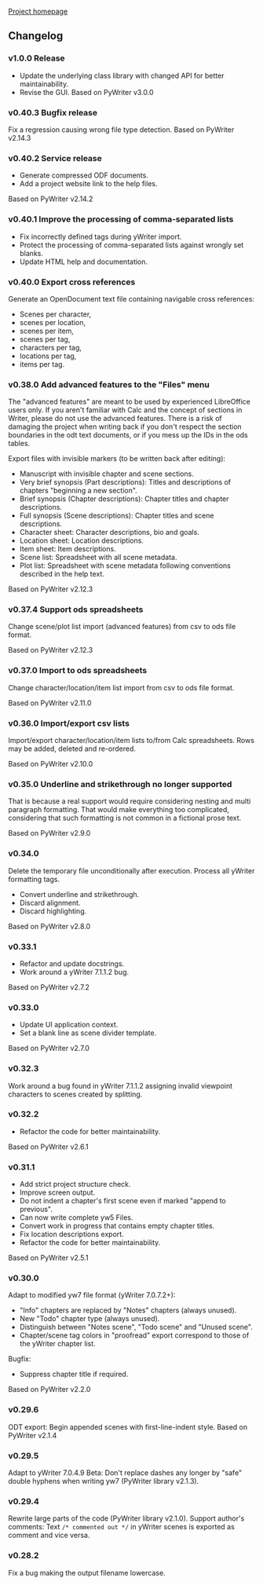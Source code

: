 [Project homepage](index.md)

## Changelog

### v1.0.0 Release

- Update the underlying class library with changed API for better maintainability.
- Revise the GUI.
Based on PyWriter v3.0.0

### v0.40.3 Bugfix release

Fix a regression causing wrong file type detection. 
Based on PyWriter v2.14.3

### v0.40.2 Service release

- Generate compressed ODF documents.
- Add a project website link to the help files.

Based on PyWriter v2.14.2

### v0.40.1 Improve the processing of comma-separated lists

- Fix incorrectly defined tags during yWriter import.
- Protect the processing of comma-separated lists against wrongly set
  blanks.
- Update HTML help and documentation.

### v0.40.0 Export cross references

Generate an OpenDocument text file containing navigable cross
references:

- Scenes per character,
- scenes per location,
- scenes per item,
- scenes per tag,
- characters per tag,
- locations per tag,
- items per tag.

### v0.38.0 Add advanced features to the "Files" menu

The "advanced features" are meant to be used by experienced
LibreOffice users only. If you aren't familiar with Calc and the
concept of sections in Writer, please do not use the advanced features.
There is a risk of damaging the project when writing back if you don't
respect the section boundaries in the odt text documents, or if you mess
up the IDs in the ods tables.

Export files with invisible markers (to be written back after editing):

- Manuscript with invisible chapter and scene sections.
- Very brief synopsis (Part descriptions): Titles and descriptions of
  chapters "beginning a new section".
- Brief synopsis (Chapter descriptions): Chapter titles and chapter
  descriptions.
- Full synopsis (Scene descriptions): Chapter titles and scene
  descriptions.
- Character sheet: Character descriptions, bio and goals.
- Location sheet: Location descriptions.
- Item sheet: Item descriptions.
- Scene list: Spreadsheet with all scene metadata.
- Plot list: Spreadsheet with scene metadata following conventions
  described in the help text.

Based on PyWriter v2.12.3

### v0.37.4 Support ods spreadsheets

Change scene/plot list import (advanced features) from csv to ods file
format.

Based on PyWriter v2.12.3

### v0.37.0 Import to ods spreadsheets

Change character/location/item list import from csv to ods file format.

Based on PyWriter v2.11.0

### v0.36.0 Import/export csv lists

Import/export character/location/item lists to/from Calc spreadsheets.
Rows may be added, deleted and re-ordered.

Based on PyWriter v2.10.0

### v0.35.0 Underline and strikethrough no longer supported

That is because a real support would require considering nesting and
multi paragraph formatting. That would make everything too complicated,
considering that such formatting is not common in a fictional prose
text.

Based on PyWriter v2.9.0

### v0.34.0

Delete the temporary file unconditionally after execution. Process all
yWriter formatting tags.

- Convert underline and strikethrough. 
- Discard alignment. 
- Discard highlighting.

Based on PyWriter v2.8.0

### v0.33.1

- Refactor and update docstrings.
- Work around a yWriter 7.1.1.2 bug.

Based on PyWriter v2.7.2

### v0.33.0

- Update UI application context.
- Set a blank line as scene divider template.

Based on PyWriter v2.7.0

### v0.32.3

Work around a bug found in yWriter 7.1.1.2 assigning invalid viewpoint
characters to scenes created by splitting.

### v0.32.2

- Refactor the code for better maintainability.

Based on PyWriter v2.6.1

### v0.31.1

- Add strict project structure check.
- Improve screen output.
- Do not indent a chapter's first scene even if marked "append to
  previous".
- Can now write complete yw5 Files.
- Convert work in progress that contains empty chapter titles.
- Fix location descriptions export.
- Refactor the code for better maintainability.

Based on PyWriter v2.5.1

### v0.30.0

Adapt to modified yw7 file format (yWriter 7.0.7.2+): 

- "Info" chapters are replaced by "Notes" chapters (always unused). 
- New "Todo" chapter type (always unused). 
- Distinguish between "Notes scene", "Todo scene" and "Unused scene". 
- Chapter/scene tag colors in "proofread" export correspond to those of the 
  yWriter chapter list.

Bugfix: 

- Suppress chapter title if required.

Based on PyWriter v2.2.0

### v0.29.6

ODT export: Begin appended scenes with first-line-indent style. Based on
PyWriter v2.1.4

### v0.29.5

Adapt to yWriter 7.0.4.9 Beta: Don't replace dashes any longer by
"safe" double hyphens when writing yw7 (PyWriter library v2.1.3).

### v0.29.4

Rewrite large parts of the code (PyWriter library v2.1.0). Support
author's comments: Text `/* commented out */` in yWriter scenes is
exported as comment and vice versa.

### v0.28.2

Fix a bug making the output filename lowercase.

